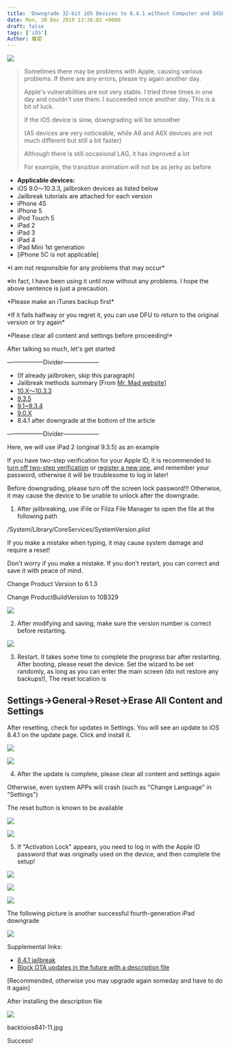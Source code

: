 ```yaml
---
title: 'Downgrade 32-bit iOS Devices to 8.4.1 without Computer and SHSH'
date: Mon, 30 Dec 2019 13:26:02 +0000
draft: false
tags: ['iOS']
Author: 蘿蔔
---
```


![](https://static-a1.steveyi.net/media/blog/2020/04/9564cd1098c2183afddb9be15db99ddf781db6b1-770x439_c.jpeg)

> Sometimes there may be problems with Apple, causing various problems. If there are any errors, please try again another day.
> 
> Apple's vulnerabilities are not very stable. I tried three times in one day and couldn't use them. I succeeded once another day. This is a bit of luck.
> 
> If the iOS device is slow, downgrading will be smoother
> 
> (A5 devices are very noticeable, while A6 and A6X devices are not much different but still a bit faster)
> 
> Although there is still occasional LAG, it has improved a lot
> 
> For example, the transition animation will not be as jerky as before

*   **Applicable devices:**
*   iOS 9.0～10.3.3, jailbroken devices as listed below
*   Jailbreak tutorials are attached for each version
*   iPhone 4S
*   iPhone 5
*   iPod Touch 5
*   iPad 2
*   iPad 3
*   iPad 4
*   iPad Mini 1st generation
*   \[iPhone 5C is not applicable\]

\*I am not responsible for any problems that may occur\*

※In fact, I have been using it until now without any problems. I hope the above sentence is just a precaution.

\*Please make an iTunes backup first\*

\*If it fails halfway or you regret it, you can use DFU to return to the original version or try again\*

\*Please clear all content and settings before proceeding!\*

After talking so much, let's get started

——————Divider——————

*   (If already jailbroken, skip this paragraph)
*   Jailbreak methods summary \[From [Mr. Mad website](https://mrmad.com.tw)\]
*   [10.X～10.3.3](https://www.google.com/url?q=https://mrmad.com.tw/h3lix&sa=D&ust=1577715419051000)
*   [9.3.5](https://www.google.com/url?q=https://mrmad.com.tw/phoenix-jailbreakable&sa=D&ust=1577715419052000)
*   [9.1~9.3.4](https://www.google.com/url?q=https://mrmad.com.tw/tihmstar-jailbreakme-4-0&sa=D&ust=1577715419052000)
*   [9.0.X](https://www.google.com/url?q=https://mrmad.com.tw/ios9-0-9-1-teachingios9-perfect-jailbreak-jailbreak-assault-pangu-jailbreak-tool-gives-you-the-perfect-escape-update-version-v1-3-1&sa=D&ust=1577715419052000)
*   8.4.1 after downgrade at the bottom of the article

——————Divider——————

Here, we will use iPad 2 (original 9.3.5) as an example

If you have two-step verification for your Apple ID, it is recommended to [turn off two-step verification](https://www.google.com/url?q=https://support.apple.com/zh-tw/HT202664&sa=D&ust=1577715419053000) or [register a new one](https://www.google.com/url?q=https://appleid.apple.com/account%23!%26page%3Dcreate&sa=D&ust=1577715419053000), and remember your password, otherwise it will be troublesome to log in later!

Before downgrading, please turn off the screen lock password!!! Otherwise, it may cause the device to be unable to unlock after the downgrade.

1. After jailbreaking, use iFile or Filza File Manager to open the file at the following path

/System/Library/CoreServices/SystemVersion.plist

If you make a mistake when typing, it may cause system damage and require a reset!

Don't worry if you make a mistake. If you don't restart, you can correct and save it with peace of mind.

Change Product Version to 6.1.3

Change ProductBuildVersion to 10B329

![](https://static-a1.steveyi.net/media/blog/2020/04/backtoios841-2.jpg)

2. After modifying and saving, make sure the version number is correct before restarting.

![](https://static-a1.steveyi.net/media/blog/2020/04/backtoios841-1.jpg)

3. Restart. It takes some time to complete the progress bar after restarting. After booting, please reset the device. Set the wizard to be set randomly, as long as you can enter the main screen (do not restore any backups!), The reset location is

Settings->General->Reset->Erase All Content and Settings
---------------------

After resetting, check for updates in Settings. You will see an update to iOS 8.4.1 on the update page. Click and install it.

![](https://static-a1.steveyi.net/media/blog/2020/04/backtoios841-3.jpg)

![](https://static-a1.steveyi.net/media/blog/2020/04/backtoios841-4.jpg)

4. After the update is complete, please clear all content and settings again

Otherwise, even system APPs will crash (such as "Change Language" in "Settings")

The reset button is known to be available

![](https://static-a1.steveyi.net/media/blog/2020/04/backtoios841-5.jpg)

![](https://static-a1.steveyi.net/media/blog/2020/04/backtoios841-6.jpg)

5. If "Activation Lock" appears, you need to log in with the Apple ID password that was originally used on the device, and then complete the setup!

![](https://static-a1.steveyi.net/media/blog/2020/04/backtoios841-7.jpg)

![](https://static-a1.steveyi.net/media/blog/2020/04/backtoios841-8.jpg)

![](https://static-a1.steveyi.net/media/blog/2020/04/backtoios841-9.jpg)

The following picture is another successful fourth-generation iPad downgrade

![](https://static-a1.steveyi.net/media/blog/2020/04/backtoios841-10.jpg)

Supplemental links:

*   [8.4.1 jailbreak](https://www.google.com/url?q=https://mrmad.com.tw/etason&sa=D&ust=1577715419056000)
*   [Block OTA updates in the future with a description file](https://www.google.com/url?q=https://mrmad.com.tw/technique-close-hide-ota&sa=D&ust=1577715419056000) 

\[Recommended, otherwise you may upgrade again someday and have to do it again\]

After installing the description file

![](https://static-a1.steveyi.net/media/blog/2020/04/backtoios841-11.jpg)

backtoios841-11.jpg

Success!